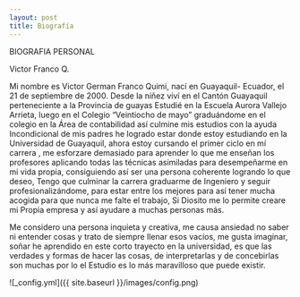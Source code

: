 ```yaml
---
layout: post
title: Biografía
---
```


BIOGRAFIA 	PERSONAL

Victor Franco Q.



Mi nombre es Victor German Franco Quimi, nací en Guayaquil- Ecuador, el 21 de septiembre de 2000. Desde la niñez viví en el Cantón Guayaquil perteneciente a la Provincia de guayas Estudié en la Escuela Aurora Vallejo Arrieta, luego en el Colegio “Veintiocho de mayo” graduándome en el colegio  en la Área de contabilidad así culmine mis estudios con la ayuda Incondicional de mis padres he logrado estar donde estoy estudiando en la Universidad de Guayaquil, ahora estoy cursando el primer ciclo en mí carrera , me esforzare demasiado para aprender lo que me enseñan los profesores aplicando todas las técnicas asimiladas para desempeñarme en mi vida propia, consiguiendo así ser una persona coherente logrando lo que deseo, Tengo que culminar la carrera graduarme de Ingeniero y seguir profesionalizándome, para estar entre los mejores para así tener mucha acogida para que nunca me falte el trabajo, Si Diosito me lo permite creare mi Propia empresa y así ayudare a muchas personas más.

Me considero una persona inquieta y creativa, me causa ansiedad no saber ni entender cosas y trato de siempre llenar esos vacíos, me gusta imaginar, soñar he aprendido en este corto trayecto en la universidad, es que las verdades y formas de hacer las cosas, de interpretarlas y de concebirlas son muchas por lo el Estudio es lo más maravilloso que puede existir.


![_config.yml]({{ site.baseurl }}/images/config.png)

